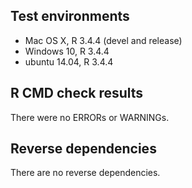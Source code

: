 ## Test environments
* Mac OS X, R 3.4.4 (devel and release)
* Windows 10, R 3.4.4
* ubuntu 14.04, R 3.4.4

## R CMD check results
There were no ERRORs or WARNINGs.

## Reverse dependencies

There are no reverse dependencies.


